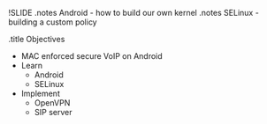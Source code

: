 !SLIDE
.notes Android - how to build our own kernel
.notes SELinux - building a custom policy

.title Objectives

* MAC enforced secure VoIP on Android
* Learn 
  * Android
  * SELinux
* Implement
  * OpenVPN
  * SIP server

